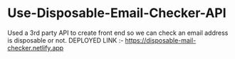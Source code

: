 # Use-Disposable-Email-Checker-API

Used a 3rd party API to create front end so we can check an email address is disposable or not.
DEPLOYED LINK :- https://disposable-mail-checker.netlify.app
